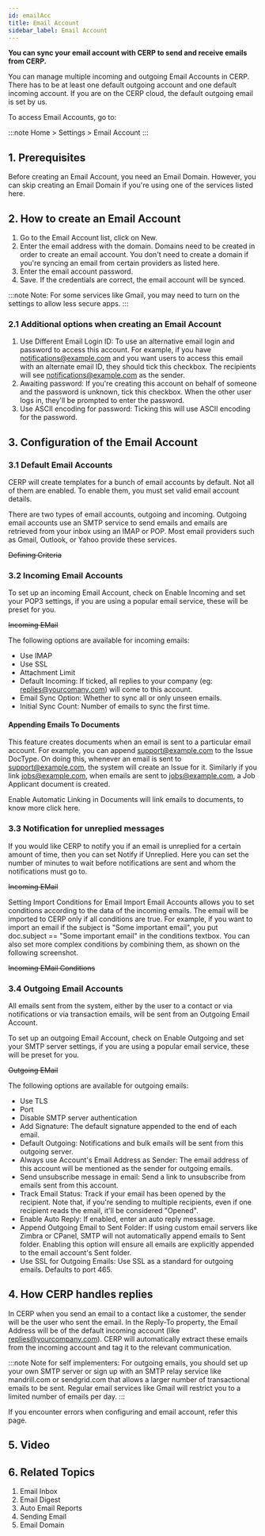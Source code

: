 ```yaml
---
id: emailAcc
title: Email Account
sidebar_label: Email Account
---
```


**You can sync your email account with CERP to send and receive emails from CERP.**

You can manage multiple incoming and outgoing Email Accounts in CERP. There has to be at least one default outgoing account and one default incoming account. If you are on the CERP cloud, the default outgoing email is set by us.

To access Email Accounts, go to:

:::note
Home > Settings > Email Account
:::

## 1. Prerequisites

Before creating an Email Account, you need an Email Domain. However, you can skip creating an Email Domain if you're using one of the services listed here.

## 2. How to create an Email Account

1. Go to the Email Account list, click on New.
1. Enter the email address with the domain. Domains need to be created in order to create an email account. You don't need to create a domain if you're syncing an email from certain providers as listed here.
1. Enter the email account password.
1. Save. If the credentials are correct, the email account will be synced.

:::note
Note: For some services like Gmail, you may need to turn on the settings to allow less secure apps.
:::

### 2.1 Additional options when creating an Email Account

1. Use Different Email Login ID: To use an alternative email login and password to access this account. For example, if you have notifications@example.com and you want users to access this email with an alternate email ID, they should tick this checkbox. The recipients will see notifications@example.com as the sender.
1. Awaiting password: If you're creating this account on behalf of someone and the password is unknown, tick this checkbox. When the other user logs in, they'll be prompted to enter the password.
1. Use ASCII encoding for password: Ticking this will use ASCII encoding for the password.

## 3. Configuration of the Email Account

### 3.1 Default Email Accounts

CERP will create templates for a bunch of email accounts by default. Not all of them are enabled. To enable them, you must set valid email account details.

There are two types of email accounts, outgoing and incoming. Outgoing email accounts use an SMTP service to send emails and emails are retrieved from your inbox using an IMAP or POP. Most email providers such as Gmail, Outlook, or Yahoo provide these services.

~~Defining Criteria~~

### 3.2 Incoming Email Accounts

To set up an incoming Email Account, check on Enable Incoming and set your POP3 settings, if you are using a popular email service, these will be preset for you.

~~Incoming EMail~~

The following options are available for incoming emails:

- Use IMAP
- Use SSL
- Attachment Limit
- Default Incoming: If ticked, all replies to your company (eg: replies@yourcomany.com) will come to this account.
- Email Sync Option: Whether to sync all or only unseen emails.
- Initial Sync Count: Number of emails to sync the first time.

#### Appending Emails To Documents

This feature creates documents when an email is sent to a particular email account. For example, you can append support@example.com to the Issue DocType. On doing this, whenever an email is sent to support@example.com, the system will create an Issue for it. Similarly if you link jobs@example.com, when emails are sent to jobs@example.com, a Job Applicant document is created.

Enable Automatic Linking in Documents will link emails to documents, to know more click here.

### 3.3 Notification for unreplied messages

If you would like CERP to notify you if an email is unreplied for a certain amount of time, then you can set Notify if Unreplied. Here you can set the number of minutes to wait before notifications are sent and whom the notifications must go to.

~~Incoming EMail~~

Setting Import Conditions for Email Import
Email Accounts allows you to set conditions according to the data of the incoming emails. The email will be imported to CERP only if all conditions are true. For example, if you want to import an email if the subject is "Some important email", you put doc.subject == "Some important email" in the conditions textbox. You can also set more complex conditions by combining them, as shown on the following screenshot.

~~Incoming EMail Conditions~~

### 3.4 Outgoing Email Accounts

All emails sent from the system, either by the user to a contact or via notifications or via transaction emails, will be sent from an Outgoing Email Account.

To set up an outgoing Email Account, check on Enable Outgoing and set your SMTP server settings, if you are using a popular email service, these will be preset for you.

~~Outgoing EMail~~

The following options are available for outgoing emails:

- Use TLS
- Port
- Disable SMTP server authentication
- Add Signature: The default signature appended to the end of each email.
- Default Outgoing: Notifications and bulk emails will be sent from this outgoing server.
- Always use Account's Email Address as Sender: The email address of this account will be mentioned as the sender for outgoing emails.
- Send unsubscribe message in email: Send a link to unsubscribe from emails sent from this account.
- Track Email Status: Track if your email has been opened by the recipient. Note that, if you're sending to multiple recipients, even if one recipient reads the email, it'll be considered "Opened".
- Enable Auto Reply: If enabled, enter an auto reply message.
- Append Outgoing Email to Sent Folder: If using custom email servers like Zimbra or CPanel, SMTP will not automatically append emails to Sent folder. Enabling this option will ensure all emails are explicitly appended to the email account's Sent folder.
- Use SSL for Outgoing Emails: Use SSL as a standard for outgoing emails. Defaults to port 465.

## 4. How CERP handles replies

In CERP when you send an email to a contact like a customer, the sender will be the user who sent the email. In the Reply-To property, the Email Address will be of the default incoming account (like replies@yourcompany.com). CERP will automatically extract these emails from the incoming account and tag it to the relevant communication.

:::note
Note for self implementers: For outgoing emails, you should set up your own SMTP server or sign up with an SMTP relay service like mandrill.com or sendgrid.com that allows a larger number of transactional emails to be sent. Regular email services like Gmail will restrict you to a limited number of emails per day.
:::

If you encounter errors when configuring and email account, refer this page.

## 5. Video

## 6. Related Topics

1. Email Inbox
1. Email Digest
1. Auto Email Reports
1. Sending Email
1. Email Domain
